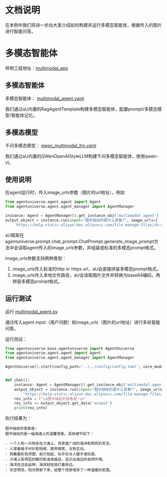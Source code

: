 # 文档说明

在本例中我们将进一步向大家介绍如何构建并运行多模态智能体，根据传入的图片进行智能问答。

# 多模态智能体

样例工程地址：[multimodal_app](../../../../examples/sample_apps/multimodal_app)

## 多模态智能体

多模态智能体：
[multimodal_agent.yaml](../../../../examples/sample_apps/multimodal_app/intelligence/agentic/agent/agent_instance/multimodal_agent.yaml)

我们通过aU内置的RagAgentTemplate构建多模态智能体，配置prompt/多模态模型/智能体记忆。

## 多模态模型

千问多模态模型：
[qwen_multimodal_llm.yaml](../../../../examples/sample_apps/multimodal_app/intelligence/agentic/llm/qwen_multimodal_llm.yaml)

我们通过aU内置的QWenOpenAIStyleLLM构建千问多模态智能体，使用qwen-vl。

## 使用说明

在agent运行时，传入image_urls参数（图片的url地址），例如

```python
from agentuniverse.agent.agent import Agent
from agentuniverse.agent.agent_manager import AgentManager

instance: Agent = AgentManager().get_instance_obj('multimodal_agent')
output_object = instance.run(input="图中描绘的是什么景象?", image_urls=[
    'https://help-static-aliyun-doc.aliyuncs.com/file-manage-files/zh-CN/20241022/emyrja/dog_and_girl.jpeg'])
```

aU框架在agentuniverse.prompt.chat_prompt.ChatPrompt.generate_image_prompt方法中会读取agent传入的image_urls参数，并组装成标准的多模态prompt格式。

image_urls参数支持两种类型：

1. image_urls传入标准的http or https url，aU会直接拼装多模态prompt格式。
2. image_urls传入本地文件路径，aU会读取图片文件并转换为base64编码，再拼装多模态prompt格式。

## 运行测试

运行 [multimodal_agent.py](../../../../examples/sample_apps/multimodal_app/intelligence/test/multimodal_agent.py)

通过传入agent input（用户问题）和image_urls（图片的url地址）进行多轮智能问答。

运行测试：
```python
from agentuniverse.base.agentuniverse import AgentUniverse
from agentuniverse.agent.agent import Agent
from agentuniverse.agent.agent_manager import AgentManager

AgentUniverse().start(config_path='../../config/config.toml', core_mode=True)


def chat():
    instance: Agent = AgentManager().get_instance_obj('multimodal_agent')
    output_object = instance.run(input="图中描绘的是什么景象?", image_urls=[
        'https://help-static-aliyun-doc.aliyuncs.com/file-manage-files/zh-CN/20241022/emyrja/dog_and_girl.jpeg'])
    res_info = f"\n图中描绘的景象是:\n"
    res_info += output_object.get_data('output')
    print(res_info)
```

执行结果为：

```text
图中描绘的景象是:
图中描绘的是一幅海滩上的温馨景象。具体细节如下：

- 一个人和一只狗坐在沙滩上，背景是广阔的海洋和明亮的天空。
- 人穿着格子衬衫和短裤，面带微笑，与狗互动。
- 狗戴着彩色项圈，前爪抬起，似乎在与人握手或玩耍。
- 沙滩上有明显的脚印和波浪痕迹，显示出海边的自然环境。
- 海洋在远处延伸，海浪轻轻拍打着岸边。
- 天空明亮，阳光照射下来，给整个场景增添了一种温暖的氛围。
```